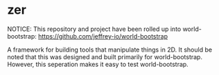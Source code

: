 zer
===

NOTICE: This repository and project have been rolled up into world-bootstrap: https://github.com/jeffrey-io/world-bootstrap

A framework for building tools that manipulate things in 2D. It should be noted
that this was designed and built primarily for world-bootstrap. However, this
seperation makes it easy to test world-bootstrap.
